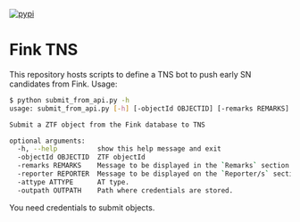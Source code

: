 [![pypi](https://img.shields.io/pypi/v/fink-tns.svg)](https://pypi.python.org/pypi/fink-tns)
# Fink TNS

This repository hosts scripts to define a TNS bot to push early SN candidates from Fink. Usage:

```bash
$ python submit_from_api.py -h
usage: submit_from_api.py [-h] [-objectId OBJECTID] [-remarks REMARKS] [-reporter REPORTER] [-attype ATTYPE] [-outpath OUTPATH]

Submit a ZTF object from the Fink database to TNS

optional arguments:
  -h, --help          show this help message and exit
  -objectId OBJECTID  ZTF objectId
  -remarks REMARKS    Message to be displayed in the `Remarks` section on TNS
  -reporter REPORTER  Message to be displayed on the `Reporter/s` section on TNS
  -attype ATTYPE      AT type.
  -outpath OUTPATH    Path where credentials are stored.
```

You need credentials to submit objects.

